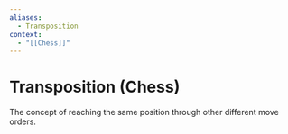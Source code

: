 ```yaml
---
aliases:
  - Transposition
context:
  - "[[Chess]]"
---
```


# Transposition (Chess)

The concept of reaching the same position through other different move orders.
